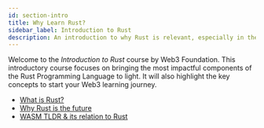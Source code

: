 ```yaml
---
id: section-intro
title: Why Learn Rust?
sidebar_label: Introduction to Rust
description: An introduction to why Rust is relevant, especially in the context of web3.
---
```


Welcome to the *Introduction to Rust* course by Web3 Foundation. This introductory course focuses on bringing the most impactful components of the Rust Programming Language to light. It will also highlight the key concepts to start your Web3 learning journey.

- [What is Rust?](./what-is-rust.md)
- [Why Rust is the future](./why-rust.md)
- [WASM TLDR & its relation to Rust](./wasm-tldr.md)
